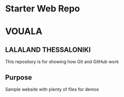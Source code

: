 # Starter Web Repo

# VOUALA

## LALALAND THESSALONIKI

This repository is for showing how Git and GitHub work

## Purpose

Sample website with plenty of files for demos